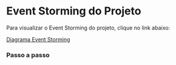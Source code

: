 # Event Storming do Projeto

Para visualizar o Event Storming do projeto, clique no link abaixo:

[Diagrama Event Storming](https://miro.com/app/board/uXjVKVoUR5g=)

### Passo a passo
